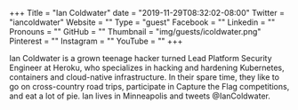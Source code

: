 +++
Title = "Ian Coldwater"
date = "2019-11-29T08:32:02-08:00"
Twitter = "iancoldwater"
Website = ""
Type = "guest"
Facebook = ""
Linkedin = ""
Pronouns = ""
GitHub = ""
Thumbnail = "img/guests/icoldwater.png"
Pinterest = ""
Instagram = ""
YouTube = ""
+++

Ian Coldwater is a grown teenage hacker turned Lead Platform Security Engineer at Heroku, who specializes in hacking and hardening Kubernetes, containers and cloud-native infrastructure. In their spare time, they like to go on cross-country road trips, participate in Capture the Flag competitions, and eat a lot of pie. Ian lives in Minneapolis and tweets @IanColdwater.
